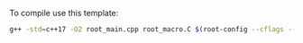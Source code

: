 To compile use this template:

```bash
g++ -std=c++17 -O2 root_main.cpp root_macro.C $(root-config --cflags --libs) -o run_root_macro
```